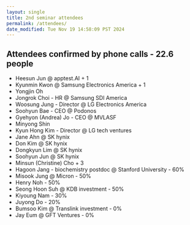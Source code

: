 ```yaml
---
layout: single
title: 2nd seminar attendees
permalink: /attendees/
date_modified: Tue Nov 19 14:58:09 PST 2024
---
```


<head>
	<link rel="stylesheet" href="/resource/styles.css">
</head>

<h2>
	Attendees confirmed by phone calls - 22.6 people
</h2>

<ul>
<li>
	Heesun Jun @ apptest.AI + 1
</li>
<li>
	Kyunmin Kwon @ Samsung Electronics America + 1
</li>
<li>
	Yongjin Oh
</li>
<li>
	Jongrok Choi - HR @ Samsung SDI America
</li>
<li>
	Woosung Jung - Director @ LG Electronics America
</li>
<li>
	Soohyun Bae - CEO @ Podonos
</li>
<li>
	Gyehyon (Andrea) Jo - CEO @ MVLASF
</li>
<li>
	Minyong Shin
</li>
<li>
	Kyun Hong Kim - Director @ LG tech ventures
</li>
<li>
	Jane Ahn @ SK hynix
</li>
<li>
	Don Kim @ SK hynix
</li>
<li>
	Dongkyun Lim @ SK hynix
</li>
<li>
	Soohyun Jun @ SK hynix
</li>
<li>
	Minsun (Christine) Cho + 3
</li>
<li>
	Hagoon Jang - biochemistry postdoc @ Stanford University - 60%
</li>
<li>
	Misook Jung @ Micron - 50%
</li>
<li>
	Henry Noh - 50%
</li>
<li>
	Seong Hoon Suh @ KDB investment - 50%
</li>
<li>
	Kiyoung Nam - 30%
</li>
<li>
	Juyong Do - 20%
</li>
<li>
	Bumsoo Kim @ Translink investment - 0%
</li>
<li>
	Jay Eum @ GFT Ventures - 0%
</li>
</ul>
